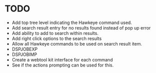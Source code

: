 # TODO

* Add top tree level indicating the Hawkeye command used.
* Add search result entry for no results found instead of pop up error 
* Add ability to add to search within results.
* Add right click options to the search results
* Allow all Hawkeye commands to be used on search result item.
* DSPJOBEXP
* DSPJOBIMP
* Create a webtool kit interface for each command
* See if the actions prompting can be used for this.